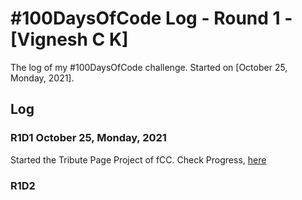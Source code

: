 # #100DaysOfCode Log - Round 1 - [Vignesh C K]

The log of my #100DaysOfCode challenge. Started on [October 25, Monday, 2021].

## Log

### R1D1 October 25, Monday, 2021

Started the Tribute Page Project of fCC.
Check Progress, [here](https://codepen.io/ckvignesh/pen/PoKpqjr)

### R1D2
